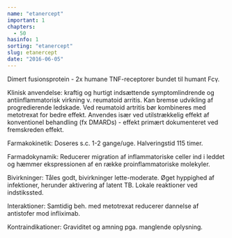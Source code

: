 ```yaml
---
name: "etanercept"
important: 1
chapters:  
  - 50
hasinfo: 1
sorting: "etanercept"
slug: etanercept
date: "2016-06-05"
---
```


Dimert fusionsprotein - 2x humane TNF-receptorer bundet til humant Fcγ.

Klinisk anvendelse: kraftig og hurtigt indsættende symptomlindrende og antiinflammatorisk virkning v. reumatoid arritis. Kan bremse udvikling af progredierende ledskade. Ved reumatoid artritis bør kombineres med metotrexat for bedre effekt. Anvendes især ved utilstrækkelig effekt af konventionel behandling (fx DMARDs) - effekt primært dokumenteret ved fremskreden effekt.

Farmakokinetik: Doseres s.c. 1-2 gange/uge. Halveringstid 115 timer.

Farmadokynamik: Reducerer migration af inflammatoriske celler ind i leddet og hæmmer ekspressionen af en række proinflammatoriske molekyler.

Bivirkninger: Tåles godt, bivirkninger lette-moderate. Øget hyppighed af infektioner, herunder aktivering af latent TB. Lokale reaktioner ved indstikssted.

Interaktioner: Samtidig beh. med metotrexat reducerer dannelse af antistofer mod infliximab.

Kontraindikationer: Graviditet og amning pga. manglende oplysning.
